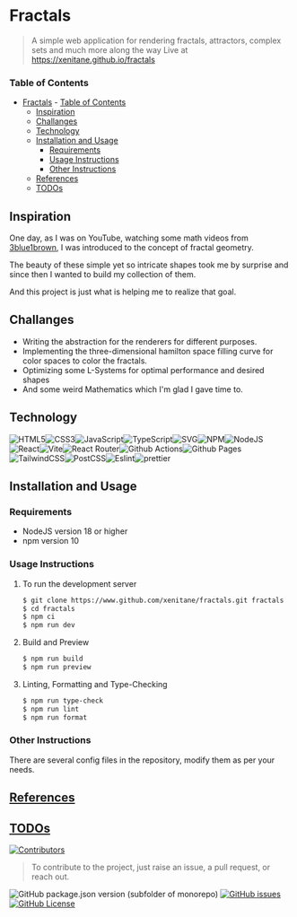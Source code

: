 # Fractals

> A simple web application for rendering fractals, attractors, complex sets and much more along the way
> Live at <https://xenitane.github.io/fractals>

### Table of Contents

-   [Fractals](#fractals) - [Table of Contents](#table-of-contents)
    -   [Inspiration](#inspiration)
    -   [Challanges](#challanges)
    -   [Technology](#technology)
    -   [Installation and Usage](#installation-and-usage)
        -   [Requirements](#requirements)
        -   [Usage Instructions](#usage-instructions)
        -   [Other Instructions](#other-instructions)
    -   [References](#references)
    -   [TODOs](#todos)

## Inspiration

One day, as I was on YouTube, watching some math videos from [3blue1brown](https://www.youtube.com/@3blue1brown), I was introduced to the concept of fractal geometry.

The beauty of these simple yet so intricate shapes took me by surprise and since then I wanted to build my collection of them.

And this project is just what is helping me to realize that goal.

## Challanges

-   Writing the abstraction for the renderers for different purposes.
-   Implementing the three-dimensional hamilton space filling curve for color spaces to color the fractals.
-   Optimizing some L-Systems for optimal performance and desired shapes
-   And some weird Mathematics which I'm glad I gave time to.

## Technology

![HTML5](https://img.shields.io/badge/html5-%23E34F26.svg?style=for-the-badge&logo=html5&logoColor=white)![CSS3](https://img.shields.io/badge/css3-%231572B6.svg?style=for-the-badge&logo=css3&logoColor=white)![JavaScript](https://img.shields.io/badge/javascript-%23F7DF1E.svg?style=for-the-badge&logo=javascript&logoColor=white)![TypeScript](https://img.shields.io/badge/typescript-%233178C6.svg?style=for-the-badge&logo=typescript&logoColor=white)![SVG](https://img.shields.io/badge/svg-%23FFB13B.svg?style=for-the-badge&logo=svg&logoColor=white)![NPM](https://img.shields.io/badge/npm-%23CB3837.svg?style=for-the-badge&logo=npm&logoColor=white)![NodeJS](https://img.shields.io/badge/node.js-%23339933.svg?style=for-the-badge&logo=nodedotjs&logoColor=white)![React](https://img.shields.io/badge/react-%2361DAFB.svg?style=for-the-badge&logo=react&logoColor=white)![Vite](https://img.shields.io/badge/vite-%23646CFF.svg?style=for-the-badge&logo=vite&logoColor=white)![React Router](https://img.shields.io/badge/react_router-%23CA4245.svg?style=for-the-badge&logo=reactrouter&logoColor=white)![Github Actions](https://img.shields.io/badge/github_actions-%232088FF.svg?style=for-the-badge&logo=githubactions&logoColor=white)![Github Pages](https://img.shields.io/badge/github_pages-%23222222.svg?style=for-the-badge&logo=githubpages&logoColor=white)![TailwindCSS](https://img.shields.io/badge/tailwindcss-%2306B6D4.svg?style=for-the-badge&logo=tailwindcss&logoColor=white)![PostCSS](https://img.shields.io/badge/postcss-%23DD3A0A.svg?style=for-the-badge&logo=postcss&logoColor=white)![Eslint](https://img.shields.io/badge/eslint-%234B32C3.svg?style=for-the-badge&logo=eslint&logoColor=white)![prettier](https://img.shields.io/badge/prettier-%23F7B93E.svg?style=for-the-badge&logo=prettier&logoColor=white)

## Installation and Usage

### Requirements

-   NodeJS version 18 or higher
-   npm version 10

### Usage Instructions

1. To run the development server

    ```bash
    $ git clone https://www.github.com/xenitane/fractals.git fractals
    $ cd fractals
    $ npm ci
    $ npm run dev
    ```

2. Build and Preview

    ```bash
    $ npm run build
    $ npm run preview
    ```

3. Linting, Formatting and Type-Checking
    ```bash
    $ npm run type-check
    $ npm run lint
    $ npm run format
    ```

### Other Instructions

There are several config files in the repository, modify them as per your needs.

## [References](./references.md)

## [TODOs](./todo.md)

[![Contributors](https://contrib.rocks/image?repo=xenitane/fractals)](https://github.com/xenitane/fractals/graphs/contributors)

> To contribute to the project, just raise an issue, a pull request, or reach out.

![GitHub package.json version (subfolder of monorepo)](https://img.shields.io/github/package-json/v/xenitane/fractals?style=flat-square) [![GitHub issues](https://img.shields.io/github/issues/xenitane/fractals?style=flat-square)](https://www.github.com/xenitane/fractals/issues)[![GitHub License](https://img.shields.io/github/license/xenitane/fractals?style=flat-square)
](./license.md)
